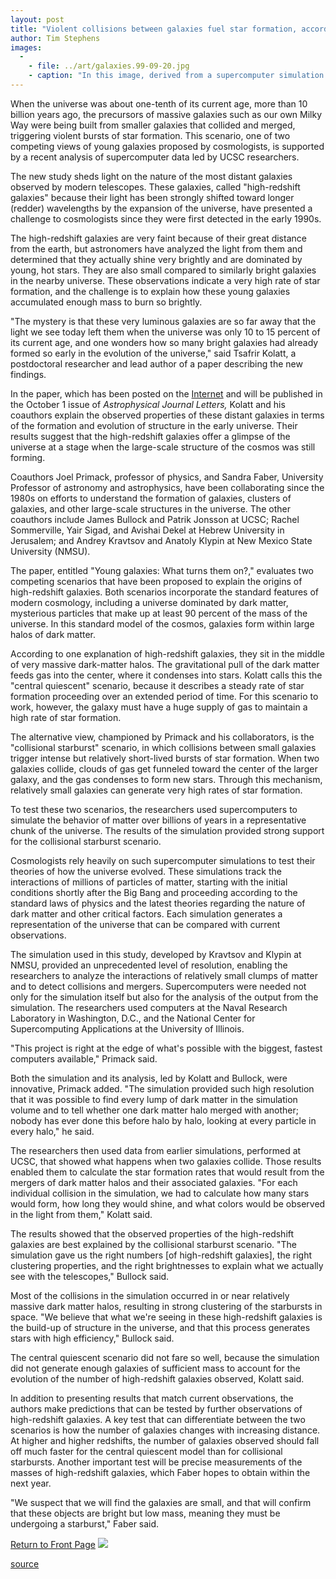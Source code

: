 ```yaml
---
layout: post
title: "Violent collisions between galaxies fuel star formation, according to new study"
author: Tim Stephens
images:
  -
    - file: ../art/galaxies.99-09-20.jpg
    - caption: "In this image, derived from a supercomputer simulation of cosmological evolution, the spheres represent dark matter halos, color-coded by mass and sized in proportion to their radii. (More)"
---
```


When the universe was about one-tenth of its current age, more than 10 billion years ago, the precursors of massive galaxies such as our own Milky Way were being built from smaller galaxies that collided and merged, triggering violent bursts of star formation. This scenario, one of two competing views of young galaxies proposed by cosmologists, is supported by a recent analysis of supercomputer data led by UCSC researchers.  

  
The new study sheds light on the nature of the most distant galaxies observed by modern telescopes. These galaxies, called "high-redshift galaxies" because their light has been strongly shifted toward longer (redder) wavelengths by the expansion of the universe, have presented a challenge to cosmologists since they were first detected in the early 1990s.  
  
The high-redshift galaxies are very faint because of their great distance from the earth, but astronomers have analyzed the light from them and determined that they actually shine very brightly and are dominated by young, hot stars. They are also small compared to similarly bright galaxies in the nearby universe. These observations indicate a very high rate of star formation, and the challenge is to explain how these young galaxies accumulated enough mass to burn so brightly.  
  
"The mystery is that these very luminous galaxies are so far away that the light we see today left them when the universe was only 10 to 15 percent of its current age, and one wonders how so many bright galaxies had already formed so early in the evolution of the universe," said Tsafrir Kolatt, a postdoctoral researcher and lead author of a paper describing the new findings.   
  
In the paper, which has been posted on the [Internet][1] and will be published in the October 1 issue of _Astrophysical Journal Letters,_ Kolatt and his coauthors explain the observed properties of these distant galaxies in terms of the formation and evolution of structure in the early universe. Their results suggest that the high-redshift galaxies offer a glimpse of the universe at a stage when the large-scale structure of the cosmos was still forming.  
  
Coauthors Joel Primack, professor of physics, and Sandra Faber, University Professor of astronomy and astrophysics, have been collaborating since the 1980s on efforts to understand the formation of galaxies, clusters of galaxies, and other large-scale structures in the universe. The other coauthors include James Bullock and Patrik Jonsson at UCSC; Rachel Sommerville, Yair Sigad, and Avishai Dekel at Hebrew University in Jerusalem; and Andrey Kravtsov and Anatoly Klypin at New Mexico State University (NMSU).  
  
The paper, entitled "Young galaxies: What turns them on?," evaluates two competing scenarios that have been proposed to explain the origins of high-redshift galaxies. Both scenarios incorporate the standard features of modern cosmology, including a universe dominated by dark matter, mysterious particles that make up at least 90 percent of the mass of the universe. In this standard model of the cosmos, galaxies form within large halos of dark matter.  
  
According to one explanation of high-redshift galaxies, they sit in the middle of very massive dark-matter halos. The gravitational pull of the dark matter feeds gas into the center, where it condenses into stars. Kolatt calls this the "central quiescent" scenario, because it describes a steady rate of star formation proceeding over an extended period of time. For this scenario to work, however, the galaxy must have a huge supply of gas to maintain a high rate of star formation.  
  
The alternative view, championed by Primack and his collaborators, is the "collisional starburst" scenario, in which collisions between small galaxies trigger intense but relatively short-lived bursts of star formation. When two galaxies collide, clouds of gas get funneled toward the center of the larger galaxy, and the gas condenses to form new stars. Through this mechanism, relatively small galaxies can generate very high rates of star formation.  
  
To test these two scenarios, the researchers used supercomputers to simulate the behavior of matter over billions of years in a representative chunk of the universe. The results of the simulation provided strong support for the collisional starburst scenario.  
  
Cosmologists rely heavily on such supercomputer simulations to test their theories of how the universe evolved. These simulations track the interactions of millions of particles of matter, starting with the initial conditions shortly after the Big Bang and proceeding according to the standard laws of physics and the latest theories regarding the nature of dark matter and other critical factors. Each simulation generates a representation of the universe that can be compared with current observations.  
  
The simulation used in this study, developed by Kravtsov and Klypin at NMSU, provided an unprecedented level of resolution, enabling the researchers to analyze the interactions of relatively small clumps of matter and to detect collisions and mergers. Supercomputers were needed not only for the simulation itself but also for the analysis of the output from the simulation. The researchers used computers at the Naval Research Laboratory in Washington, D.C., and the National Center for Supercomputing Applications at the University of Illinois.  
  
"This project is right at the edge of what's possible with the biggest, fastest computers available," Primack said.   
  
Both the simulation and its analysis, led by Kolatt and Bullock, were innovative, Primack added. "The simulation provided such high resolution that it was possible to find every lump of dark matter in the simulation volume and to tell whether one dark matter halo merged with another; nobody has ever done this before halo by halo, looking at every particle in every halo," he said.  
  
The researchers then used data from earlier simulations, performed at UCSC, that showed what happens when two galaxies collide. Those results enabled them to calculate the star formation rates that would result from the mergers of dark matter halos and their associated galaxies. "For each individual collision in the simulation, we had to calculate how many stars would form, how long they would shine, and what colors would be observed in the light from them," Kolatt said.  
  
The results showed that the observed properties of the high-redshift galaxies are best explained by the collisional starburst scenario. "The simulation gave us the right numbers [of high-redshift galaxies], the right clustering properties, and the right brightnesses to explain what we actually see with the telescopes," Bullock said.  
  
Most of the collisions in the simulation occurred in or near relatively massive dark matter halos, resulting in strong clustering of the starbursts in space. "We believe that what we're seeing in these high-redshift galaxies is the build-up of structure in the universe, and that this process generates stars with high efficiency," Bullock said.  
  
The central quiescent scenario did not fare so well, because the simulation did not generate enough galaxies of sufficient mass to account for the evolution of the number of high-redshift galaxies observed, Kolatt said.  
  
In addition to presenting results that match current observations, the authors make predictions that can be tested by further observations of high-redshift galaxies. A key test that can differentiate between the two scenarios is how the number of galaxies changes with increasing distance. At higher and higher redshifts, the number of galaxies observed should fall off much faster for the central quiescent model than for collisional starbursts. Another important test will be precise measurements of the masses of high-redshift galaxies, which Faber hopes to obtain within the next year.  
  
"We suspect that we will find the galaxies are small, and that will confirm that these objects are bright but low mass, meaning they must be undergoing a starburst," Faber said.

[Return to Front Page][2] ![ ][3]


[1]: http://www.journals.uchicago.edu/ApJ/journal/issues/ApJL/v523n2/995412/995412.html
[2]: ../../index.html
[3]: ../../images/trans.gif

[source](http://www1.ucsc.edu/currents/99-00/09-20/galaxy.html "Permalink to galaxy")
